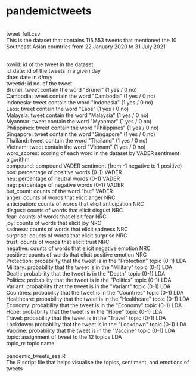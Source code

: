 # pandemictweets

<br/> tweet_full.csv
<br/> This is the dataset that contains 115,553 tweets that mentioned the 10 Southeast Asian countries from 22 January 2020 to 31 July 2021 

<br/> rowid: id of the tweet in the dataset
<br/> id_date: id of the tweets in a given day
<br/> date: date in d/m/y
<br/> tweetid: id no. of the tweet
<br/> Brunei: tweet contain the word "Brunei" (1 yes / 0 no)
<br/> Cambodia: tweet contain the word "Cambodia" (1 yes / 0 no)
<br/> Indonesia: tweet contain the word "Indonesia" (1 yes / 0 no)
<br/> Laos: tweet contain the word "Laos" (1 yes / 0 no)
<br/> Malaysia: tweet contain the word "Malaysia" (1 yes / 0 no)
<br/> Myanmar: tweet contain the word "Myanmar" (1 yes / 0 no)
<br/> Philippines: tweet contain the word "Philippines" (1 yes / 0 no)
<br/> Singapore: tweet contain the word "Singapore" (1 yes / 0 no)
<br/> Thailand: tweet contain the word "Thailand" (1 yes / 0 no)
<br/> Vietnam: tweet contain the word "Vietnam" (1 yes / 0 no)
<br/> word_scores: scoring of each word in the dataset by VADER sentiment algorithm
<br/> compound: compound VADER sentiment (from -1 negative to 1 positive)
<br/> pos: percentage of positive words (0-1) VADER
<br/> neu: percentage of neutral words (0-1) VADER
<br/> neg: percentage of negative words (0-1) VADER
<br/> but_count: counts of the word "but" VADER
<br/> anger: counts of words that elicit anger NRC
<br/> anticipation: counts of words that elicit anticipation NRC
<br/> disgust: counts of words that elicit disgust NRC
<br/> fear: counts of words that elicit fear NRC
<br/> joy: counts of words that elicit joy NRC
<br/> sadness: counts of words that elicit sadness NRC
<br/> surprise: counts of words that elicit surprise NRC
<br/> trust: counts of words that elicit trust NRC
<br/> negative: counts of words that elicit negative emotion NRC
<br/> positive: counts of words that elicit positive emotion NRC
<br/> Protection: probability that the tweet is in the "Protection" topic (0-1) LDA
<br/> Military: probability that the tweet is in the "Military" topic (0-1) LDA
<br/> Death: probability that the tweet is in the "Death" topic (0-1) LDA
<br/> Politics: probability that the tweet is in the "Politics" topic (0-1) LDA
<br/> Variant: probability that the tweet is in the "Variant" topic (0-1) LDA
<br/> Countries: probability that the tweet is in the "Countries" topic (0-1) LDA
<br/> Healthcare: probability that the tweet is in the "Healthcare" topic (0-1) LDA
<br/> Economy: probability that the tweet is in the "Economy" topic (0-1) LDA
<br/> Hope: probability that the tweet is in the "Hope" topic (0-1) LDA
<br/> Travel: probability that the tweet is in the "Travel" topic (0-1) LDA
<br/> Lockdown: probability that the tweet is in the "Lockdown" topic (0-1) LDA
<br/> Vaccine: probability that the tweet is in the "Vaccine" topic (0-1) LDA
<br/> topic: assignment of tweet to the 12 topics LDA
<br/> topic_n: topic name
<br/>
<br/> pandemic_tweets_sea.R
<br/> The R script file that helps visualise the topics, sentiment, and emotions of tweets


